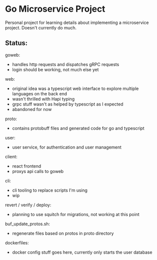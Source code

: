 # Go Microservice Project

Personal project for learning details about implementing a microservice project.
Doesn't currently do much.

## Status:

goweb: 
  - handles http requests and dispatches gRPC requests
  - login should be working, not much else yet

web:
  - original idea was a typescript web interface to explore multiple languages on the back end
  - wasn't thrilled with Hapi typing
  - grpc stuff wasn't as helped by typescript as I expected
  - abandoned for now

proto:
  - contains protobuff files and generated code for go and typescript

user:
  - user service, for authentication and user management

client:
  - react frontend
  - proxys api calls to goweb

cli:
  - cli tooling to replace scripts I'm using
  - wip

revert / verify / deploy:
  - planning to use squitch for migrations, not working at this point


buf_update_protos.sh:
  - regenerate files based on protos in proto directory

dockerfiles:
  - docker config stuff goes here, currently only starts the user database